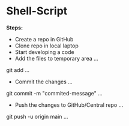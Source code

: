 # Shell-Script

**Steps:**

* Create a repo in GitHub
* Clone repo in local laptop
* Start developing a code
* Add the files to temporary area
...

git add <file-name>
...

* Commit the changes
...

git commit -m "commited-message"
...
* Push the changes to GitHub/Central repo
...

git push -u origin main
...